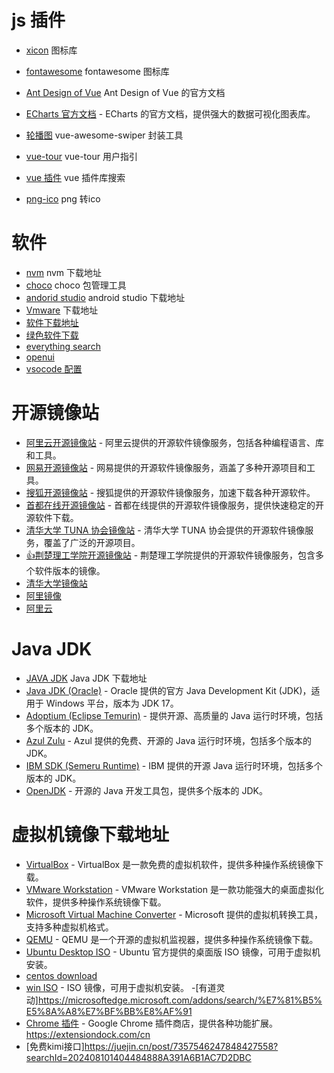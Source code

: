 # js 插件
- [xicon](https://xicons.org/#/zh-CN)   图标库
- [fontawesome](https://fontawesome.com.cn/) fontawesome 图标库

- [Ant Design of Vue](https://www.antdv.com/docs/vue/introduce-cn) Ant Design of Vue 的官方文档
- [ECharts 官方文档](https://echarts.apache.org/) - ECharts 的官方文档，提供强大的数据可视化图表库。
- [轮播图](https://www.swiper.com.cn/) vue-awesome-swiper 封装工具
- [vue-tour](https://pulsar.gitbooks.io/vue-tour/content/) vue-tour 用户指引
- [vue 插件](https://madewith.cn/157) vue 插件库搜索
- [png-ico](https://cdkm.com/cn/png-to-ico) png 转ico

# 软件
- [nvm](https://github.com/coreybutler/nvm-windows/releases) nvm 下载地址
- [choco](https://community.chocolatey.org/) choco 包管理工具 
- [andorid studio](https://developer.android.com/studio?hl=zh-cn) android studio 下载地址
- [Vmware](http://www.downcc.com/k/vmware/) 下载地址
- [软件下载地址](https://www.updatestar.com/zh-cn/ )
- [绿色软件下载](http://www.downcc.com/)
- [everything search](https://www.voidtools.com/zh-cn/downloads/)
- [openui](https://openui.fly.dev/ai/new)
- [vsocode 配置](https://vscode.github.net.cn/docs/terminal/profiles)

# 开源镜像站
- [阿里云开源镜像站](https://mirrors.aliyun.com/) - 阿里云提供的开源软件镜像服务，包括各种编程语言、库和工具。
- [网易开源镜像站](http://mirrors.163.com/) - 网易提供的开源软件镜像服务，涵盖了多种开源项目和工具。
- [搜狐开源镜像站](http://mirrors.sohu.com/) - 搜狐提供的开源软件镜像服务，加速下载各种开源软件。
- [首都在线开源镜像站](https://mirrors.capitalonline.net/) - 首都在线提供的开源软件镜像服务，提供快速稳定的开源软件下载。
- [清华大学 TUNA 协会镜像站](https://mirrors.tuna.tsinghua.edu.cn/) - 清华大学 TUNA 协会提供的开源软件镜像服务，覆盖了广泛的开源项目。
- [:+1:荆楚理工学院开源镜像站](https://mirrors.jcut.edu.cn/) - 荆楚理工学院提供的开源软件镜像服务，包含多个软件版本的镜像。
- [清华大学镜像站](https://mirrors.tuna.tsinghua.edu.cn/help/centos/?after=base&branch=7&arch=x86_64)
- [阿里镜像](https://cr.console.aliyun.com/cn-hangzhou/instances/mirrors)
- [阿里云](https://edu.aliyun.com/)

# Java JDK
- [JAVA JDK](https://www.oracle.com/java/technologies/downloads/#jdk17-windows) Java JDK 下载地址
- [Java JDK (Oracle)](https://www.oracle.com/java/technologies/downloads/#jdk17-windows) - Oracle 提供的官方 Java Development Kit (JDK)，适用于 Windows 平台，版本为 JDK 17。
- [Adoptium (Eclipse Temurin)](https://adoptium.net/) - 提供开源、高质量的 Java 运行时环境，包括多个版本的 JDK。
- [Azul Zulu](https://www.azul.com/downloads/zulu/) - Azul 提供的免费、开源的 Java 运行时环境，包括多个版本的 JDK。
- [IBM SDK (Semeru Runtime)](https://www.eclipse.org/semver/) - IBM 提供的开源 Java 运行时环境，包括多个版本的 JDK。
- [OpenJDK](https://openjdk.java.net/) - 开源的 Java 开发工具包，提供多个版本的 JDK。

# 虚拟机镜像下载地址
- [VirtualBox](https://www.virtualbox.org/wiki/Downloads) - VirtualBox 是一款免费的虚拟机软件，提供多种操作系统镜像下载。
- [VMware Workstation](https://my.vmware.com/en/web/vmware/free#desktop_end_user_computing/vmware_workstation_pro/18_0) - VMware Workstation 是一款功能强大的桌面虚拟化软件，提供多种操作系统镜像下载。
- [Microsoft Virtual Machine Converter](https://www.microsoft.com/en-us/download/details.aspx?id=42095) - Microsoft 提供的虚拟机转换工具，支持多种虚拟机格式。
- [QEMU](https://www.qemu.org/download/) - QEMU 是一个开源的虚拟机监视器，提供多种操作系统镜像下载。
- [Ubuntu Desktop ISO](https://ubuntu.com/download/desktop) - Ubuntu 官方提供的桌面版 ISO 镜像，可用于虚拟机安装。
- [centos download](http://centos.mirror.liquidtelecom.com/7/isos/x86_64/)
- [win ISO](https://msdn.itellyou.cn/) - ISO 镜像，可用于虚拟机安装。
-[有道灵动]https://microsoftedge.microsoft.com/addons/search/%E7%81%B5%E5%8A%A8%E7%BF%BB%E8%AF%91
- [Chrome 插件](https://chrome.google.com/webstore/category/extensions) - Google Chrome 插件商店，提供各种功能扩展。https://extensiondock.com/cn
- [免费kimi接口]https://juejin.cn/post/7357546247848427558?searchId=202408101404484888A391A6B1AC7D2DBC
